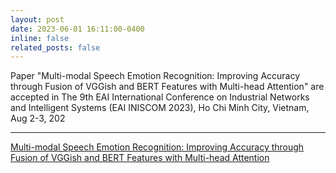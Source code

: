 ```yaml
---
layout: post
date: 2023-06-01 16:11:00-0400
inline: false
related_posts: false
---
```


Paper "Multi-modal Speech Emotion Recognition: Improving Accuracy through Fusion of VGGish and
BERT Features with Multi-head Attention" are accepted in The 9th EAI International Conference on Industrial Networks and Intelligent Systems (EAI INISCOM 2023), Ho Chi Minh City, Vietnam, Aug 2-3, 202

***
<a href="#">Multi-modal Speech Emotion Recognition: Improving Accuracy through Fusion of VGGish and
BERT Features with Multi-head Attention</a>
